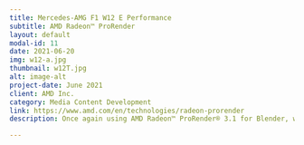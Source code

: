 ```yaml
---
title: Mercedes-AMG F1 W12 E Performance
subtitle: AMD Radeon™ ProRender
layout: default
modal-id: 11
date: 2021-06-20
img: w12-a.jpg
thumbnail: w12T.jpg
alt: image-alt
project-date: June 2021
client: AMD Inc.
category: Media Content Development
link: https://www.amd.com/en/technologies/radeon-prorender
description: Once again using AMD Radeon™ ProRender® 3.1 for Blender, we delivered over 60 hyperreal images for AMD and the Mercedes-AMG Petronas F1 Team. We were responsible for conceptualization, material and shading development, lighting, environment, and final look development. <br.<br><img class="img-responsive" src="img/portfolio/w12-b.jpg"><img class="img-responsive" src="img/portfolio/w12-c.jpg"><img class="img-responsive" src="img/portfolio/w12-d.jpg"><img class="img-responsive" src="img/portfolio/w12-e.jpg"><img class="img-responsive" src="img/portfolio/w12-f.jpg"><img class="img-responsive" src="img/portfolio/w12-g.jpg"><img class="img-responsive" src="img/portfolio/w12-h.jpg">ProRender has matured a lot since the last year and that is evident in the huge amount of variety of lighting scenarios we were able to explore in a short period of time.<br><br>AMD, the AMD Arrow logo, Radeon, and combinations thereof are trademarks of Advanced Micro Devices, Inc.<br>

---
```

